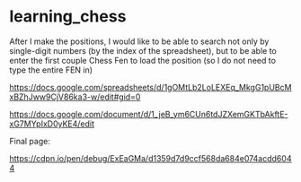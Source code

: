 # learning_chess

After I make the positions, I would like to be able to search not only by single-digit numbers (by the index of the spreadsheet), but to be able to enter the first couple Chess Fen to load the position (so I do not need to type the entire FEN in)

https://docs.google.com/spreadsheets/d/1gOMtLb2LoLEXEq_MkgG1pUBcMxBZhJww9CjV86ka3-w/edit#gid=0

https://docs.google.com/document/d/1_jeB_ym6CUn6tdJZXemGKTbAkftE-xG7MYpIxD0yKE4/edit


Final page: 

https://cdpn.io/pen/debug/ExEaGMa/d1359d7d9ccf568da684e074acdd6044




